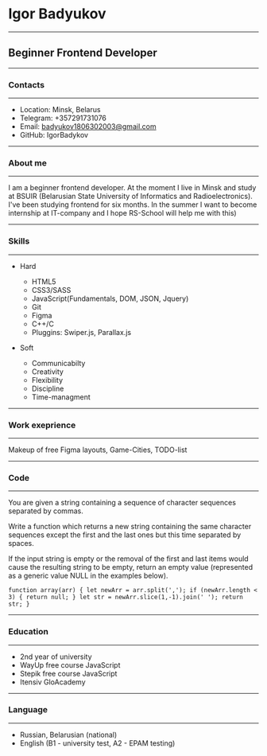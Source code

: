 # Igor Badyukov

*******************************************

## Beginner Frontend Developer

*******************************************

### Contacts

******************************************

* Location: Minsk, Belarus
* Telegram: +357291731076
* Email: badyukov1806302003@gmail.com
* GitHub: IgorBadykov

******************************************

### About me

******************************************

I am a beginner frontend developer. At the moment I live in Minsk and study at BSUIR 
(Belarusian State University of Informatics and Radioelectronics).
I've been studying frontend for six months. In the summer I want to become internship 
at IT-company and I hope RS-School will help me with this)

******************************************

### Skills

******************************************
* Hard
    + HTML5
    + CSS3/SASS
    + JavaScript(Fundamentals, DOM, JSON, Jquery)
    + Git
    + Figma
    + C++/C
    + Pluggins: Swiper.js, Parallax.js

* Soft
    + Communicabilty 
    + Creativity
    + Flexibility 
    + Discipline
    + Time-managment

*******************************************

### Work exeprience

*******************************************

Makeup of free Figma layouts, Game-Cities, TODO-list

******************************************
### Code

******************************************
You are given a string containing a sequence of character sequences separated by commas.

Write a function which returns a new string containing the same character sequences except the first and the last ones but this time separated by spaces.

If the input string is empty or the removal of the first and last items would cause the resulting string to be empty, return an empty value (represented as a generic value NULL in the examples below).

`
function array(arr) {
let newArr = arr.split(',');
  if (newArr.length < 3) {
    return null;
    }
  let str = newArr.slice(1,-1).join(' ');
  return str;
}
`

*****************************************

### Education 

*****************************************

* 2nd year of university
* WayUp free course JavaScript
* Stepik free course JavaScript
* Itensiv GloAcademy

****************************************

### Language

****************************************

* Russian, Belarusian (national)
* English (B1 - university test, A2 - EPAM testing)









